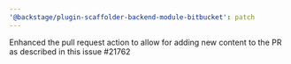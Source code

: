 ```yaml
---
'@backstage/plugin-scaffolder-backend-module-bitbucket': patch
---
```


Enhanced the pull request action to allow for adding new content to the PR as described in this issue #21762
